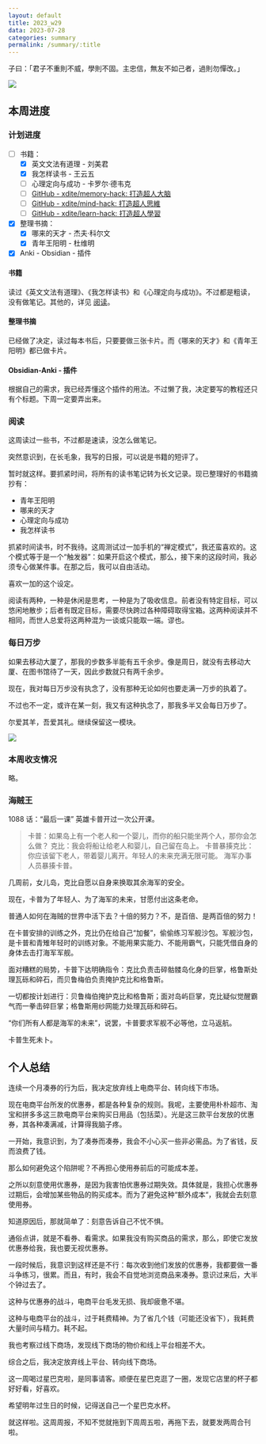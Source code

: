 ```yaml
---
layout: default
title: 2023_w29
data: 2023-07-28
categories: summary
permalink: /summary/:title
---
```


子曰：「君子不重則不威，學則不固。主忠信，無友不如己者，過則勿憚改。」

![](/attachment/202307281225/read-gf4586e70d_640.jpg)

## 本周进度

### 计划进度

- [ ] 书籍：
    - [x] 英文文法有道理 - 刘美君
    - [x] 我怎样读书 - 王云五
    - [ ] 心理定向与成功 - 卡罗尔·德韦克
    - [ ] [GitHub - xdite/memory-hack: 打造超人大脑](https://github.com/xdite/memory-hack)
    - [ ] [GitHub - xdite/mind-hack: 打造超人思維](https://github.com/xdite/mind-hack)
    - [ ] [GitHub - xdite/learn-hack: 打造超人學習](https://github.com/xdite/learn-hack)
- [x] 整理书摘：
    - [x] 哪来的天才 - 杰夫·科尔文
    - [x] 青年王阳明 - 杜维明
- [x] Anki - Obsidian - 插件

#### 书籍

读过《英文文法有道理》、《我怎样读书》和《心理定向与成功》。不过都是粗读，没有做笔记。其他的，详见 [阅读](#阅读)。

#### 整理书摘

已经做了决定，读过每本书后，只要要做三张卡片。而《哪来的天才》和《青年王阳明》都已做卡片。

#### Obsidian-Anki - 插件

根据自己的需求，我已经弄懂这个插件的用法。不过懒了我，决定要写的教程还只有个标题。下周一定要弄出来。

### 阅读

这周读过一些书，不过都是速读，没怎么做笔记。

突然意识到，在长毛象，我写的日报，可以说是书籍的短评了。

暂时就这样。要抓紧时间，将所有的读书笔记转为长文记录。现已整理好的书籍摘抄有：

- 青年王阳明
- 哪来的天才
- 心理定向与成功
- 我怎样读书

抓紧时间读书，时不我待。这周测试过一加手机的“禅定模式”，我还蛮喜欢的。这个模式等于是一个“触发器”：如果开启这个模式，那么，接下来的这段时间，我必须专心做某件事。在那之后，我可以自由活动。

喜欢一加的这个设定。

阅读有两种，一种是休闲是思考，一种是为了吸收信息。前者没有特定目标，可以悠闲地散步；后者有既定目标，需要尽快跨过各种障碍取得宝箱。这两种阅读并不相同，而世人总爱将这两种混为一谈或只能取一端。谬也。

### 每日万步

如果去移动大厦了，那我的步数多半能有五千余步。像是周日，就没有去移动大厦、在图书馆待了一天，因此步数就只有两千余步。

现在，我对每日万步没有执念了，没有那种无论如何也要走满一万步的执着了。

不过也不一定，或许在某一刻，我又有这种执念了，那我多半又会每日万步了。

尔爱其羊，吾爱其礼。继续保留这一模块。

![](/attachment/202307281225/Screenshot_2023-07-25-07-31-08-45_6a5d7c7480487e32e6b6d795536fd626.jpg)


### 本周收支情况

略。



### 海贼王

1088 话：“最后一课” 英雄卡普开过一次公开课。

> 卡普：如果岛上有一个老人和一个婴儿，而你的船只能坐两个人，那你会怎么做？ 克比：我会将船让给老人和婴儿，自己留在岛上。 卡普暴揍克比：你应该留下老人，带着婴儿离开。年轻人的未来充满无限可能。 海军办事人员暴揍卡普。

几周前，女儿岛，克比自愿以自身来换取其余海军的安全。

现在，卡普为了年轻人、为了海军的未来，甘愿付出这条老命。

普通人如何在海贼的世界中活下去？十倍的努力？不，是百倍、是两百倍的努力！

在卡普安排的训练之外，克比仍在给自己“加餐”，偷偷练习军舰沙包。军舰沙包，是卡普和青雉年轻时的训练对象。不能用果实能力、不能用霸气，只能凭借自身的身体去击打海军军舰。

面对糟糕的局势，卡普下达明确指令：克比负责击碎骷髅岛化身的巨掌，格鲁斯处理瓦砾和碎石，而贝鲁梅伯负责掩护克比和格鲁斯。

一切都按计划进行：贝鲁梅伯掩护克比和格鲁斯；面对岛屿巨掌，克比疑似觉醒霸气而一拳击碎巨掌；格鲁斯用纱网能力处理瓦砾和碎石。

“你们所有人都是海军的未来”，说罢，卡普要求军舰不必等他，立马返航。

卡普生死未卜。

## 个人总结

连续一个月凑券的行为后，我决定放弃线上电商平台、转向线下市场。

现在电商平台所发的优惠券，都是各种复杂的规则。我呢，主要使用朴朴超市、淘宝和拼多多这三款电商平台来购买日用品（包括菜）。光是这三款平台发放的优惠券，其各种凑满减，计算得我脑子疼。

一开始，我意识到，为了凑券而凑券，我会不小心买一些非必需品。为了省钱，反而浪费了钱。

那么如何避免这个陷阱呢？不再担心使用券前后的可能成本差。

之所以刻意使用优惠券，是因为我害怕优惠券过期失效。具体就是，我担心优惠券过期后，会增加某些物品的购买成本。而为了避免这种“额外成本“，我就会去刻意使用券。

知道原因后，那就简单了：刻意告诉自己不忧不惧。

通俗点讲，就是不看券、看需求。如果我没有购买商品的需求，那么，即使它发放优惠券给我，我也要无视优惠券。

一段时候后，我意识到这样还是不行：每次收到他们发放的优惠券，我都要做一番斗争练习，很累。而且，有时，我会不自觉地浏览商品来凑券。意识过来后，大半个钟过去了。

这种与优惠券的战斗，电商平台毛发无损、我却疲惫不堪。

这种与电商平台的战斗，过于耗费精神。为了省几个钱（可能还没省下），我耗费大量时间与精力。耗不起。

我也考察过线下商场，发现线下商场的物价和线上平台相差不大。

综合之后，我决定放弃线上平台、转向线下商场。

这一周喝过星巴克啦，是同事请客。顺便在星巴克逛了一圈，发现它店里的杯子都好好看，好喜欢。

希望明年过生日的时候，记得送自己一个星巴克水杯。

就这样啦。这周周报，不知不觉就拖到下周周五啦，再拖下去，就要发两周合刊啦。
